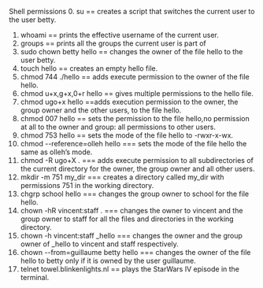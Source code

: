 Shell permissions
0. su == creates a script that switches the current user to the user betty.
1. whoami == prints the effective username of the current user.
2. groups == prints all the groups the current user is part of
3. sudo chown betty hello == changes the owner of the file hello to the user betty.
4. touch hello == creates an empty hello file.
5. chmod 744 ./hello == adds execute permission to the owner of the file hello.
6. chmod u+x,g+x,0+r hello == gives multiple permissions to the hello file.
7. chmod ugo+x hello ==adds execution permission to the owner, the group owner and the other users, to the file hello.
8. chmod 007 hello ==  sets the permission to the file hello,no permission at all to the owner and group: all permissions to other users.
9. chmod 753 hello == sets the mode of the file hello to -rwxr-x-wx.
10. chmod --reference=olleh hello === sets the mode of the file hello the same as olleh’s mode.
11. chmod -R ugo+X . ===  adds execute permission to all subdirectories of the current directory for the owner, the group owner and all other users.
12. mkdir -m 751 my_dir === creates a directory called my_dir with permissions 751 in the working directory.
13. chgrp school hello === changes the group owner to school for the file hello.
14. chown -hR vincent:staff . === changes the owner to vincent and the group owner to staff for all the files and directories in the working directory.
15. chown -h vincent:staff _hello === changes the owner and the group owner of _hello to vincent and staff respectively.
16. chown --from=guillaume betty hello === changes the owner of the file hello to betty only if it is owned by the user guillaume.
17. telnet towel.blinkenlights.nl ==  plays the StarWars IV episode in the terminal. 
